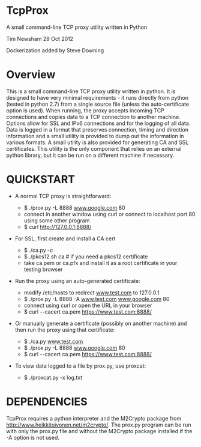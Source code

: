 TcpProx
=======

A small command-line TCP proxy utility written in Python

Tim Newsham <tim at isecpartners dot com>
29 Oct 2012

Dockerization added by Steve Downing


Overview
=======

This is a small command-line TCP proxy utility written in python.
It is designed to have very minimal requirements - it runs
directly from python (tested in python 2.7) from a single source
file (unless the auto-certificate option is used). When running, 
the proxy accepts incoming TCP connections and copies data to a TCP 
connection to another machine.  Options allow for SSL and IPv6 
connections and for the logging of all data.  Data is logged in 
a format that preserves connection, timing and direction 
information and a small utility is provided to dump out the 
information in various formats. A small utility is also provided 
for generating CA and SSL certificates. This utility is the only 
component that relies on an external python library, but it can 
be run on a different machine if necessary.


QUICKSTART
=======

- A normal TCP proxy is straightforward:
   - $ ./prox.py -L 8888 www.google.com 80
   - connect in another window using curl
     or connect to localhost port 80 using some other program
   - $ curl http://127.0.0.1:8888/

- For SSL, first create and install a CA cert
   - $ ./ca.py -c
   - $ ./pkcs12.sh ca      # if you need a pkcs12 certificate
   - take ca.pem or ca.pfx and install it as a root
     certificate in your testing browser

- Run the proxy using an auto-generated certificate:
   - modify /etc/hosts to redirect www.test.com to 127.0.0.1
   - $ ./prox.py -L 8888 -A www.test.com www.google.com 80
   - connect using curl or open the URL in your browser
   - $ curl --cacert ca.pem https://www.test.com:8888/


- Or manually generate a certificate (possibly on another machine)
  and then run the proxy using that certificate:
   - $ ./ca.py www.test.com
   - $ ./prox.py -L 8888 www.google.com 80
   - $ curl --cacert ca.pem https://www.test.com:8888/

- To view data logged to a file by prox.py, use proxcat:
   - $ ./proxcat.py -x log.txt


DEPENDENCIES
=======

TcpProx requires a python interpreter and the M2Crypto package
from http://www.heikkitoivonen.net/m2crypto/. The prox.py
program can be run with only the prox.py file and without the
M2Crypto package installed if the -A option is not used.


